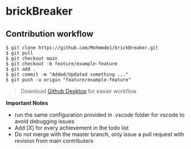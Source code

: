 # brickBreaker


## Contribution workflow
```
$ git clone https://github.com/Mohmmde1/brickBreaker.git
$ git pull 
$ git checkout main
$ git checkout -b feature/example-feature
$ git add . 
$ git commit -m "Added/Updated something ..."
$ git push -u origin "feature/example-feature"
```

> Download [Github Desktop](https://desktop.github.com/ "Github Desktop") for easier workflow

**Important Notes** 
* run the same configuration provided in *.vscode* folder for vscode to avoid debugging issues
* Add [X] for every achievement in the todo list
* Do not merge with the master branch, only issue a pull request with revision from main contributers
